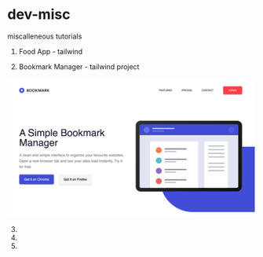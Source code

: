 # dev-misc

miscalleneous tutorials

1. Food App - tailwind 


2. Bookmark Manager - tailwind project

![alt text](./readmeimgs/bookmark.png)


3. 

4. 


5. 
